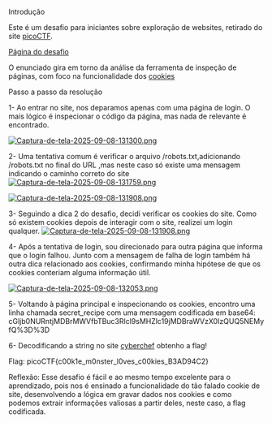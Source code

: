 Introdução

Este é um desafio para iniciantes sobre exploração de websites, retirado do site [picoCTF](https://play.picoctf.org).

[Página do desafio](https://play.picoctf.org/practice/challenge/469)

O enunciado gira em torno da análise da ferramenta de inspeção de páginas, com foco na 
funcionalidade dos [cookies](https://www.kaspersky.com.br/resource-center/definitions/cookies)

Passo a passo da resolução

1- Ao entrar no site, nos deparamos apenas com uma página de login. O mais lógico é 
inspecionar o código da página, mas nada de relevante é encontrado.

[![Captura-de-tela-2025-09-08-131300.png](https://i.postimg.cc/yYXYkcLT/Captura-de-tela-2025-09-08-131300.png)](https://postimg.cc/mtkGnzfc)


2- Uma tentativa comum é verificar o arquivo /robots.txt,adicionando /robots.txt no final do 
URL ,mas neste caso só existe uma mensagem indicando o caminho correto do site
[![Captura-de-tela-2025-09-08-131759.png](https://i.postimg.cc/fTwQqFvx/Captura-de-tela-2025-09-08-131759.png)](https://postimg.cc/rzYHKf3m)

[![Captura-de-tela-2025-09-08-131908.png](https://i.postimg.cc/C1H6jhX9/Captura-de-tela-2025-09-08-131908.png)](https://postimg.cc/N9F4tcgx)

3- Seguindo a dica 2 do desafio, decidi verificar os cookies do site. Como só existem 
cookies depois de interagir com o site, realizei um login qualquer.
[![Captura-de-tela-2025-09-08-131908.png](https://i.postimg.cc/C1H6jhX9/Captura-de-tela-2025-09-08-131908.png)](https://postimg.cc/N9F4tcgx)

4- Após a tentativa de login, sou direcionado para outra página que informa que o login 
falhou. Junto com a mensagem de falha de login também há outra dica relacionado aos cookies,
confirmando minha hipótese de que os cookies conteriam alguma informação útil.

[![Captura-de-tela-2025-09-08-132053.png](https://i.postimg.cc/tCmvdmvR/Captura-de-tela-2025-09-08-132053.png)](https://postimg.cc/rKx9MgL7)

5- Voltando à página principal e inspecionando os cookies, encontro uma linha chamada 
secret_recipe com uma mensagem codificada em base64:
cGljb0NURntjMDBrMWVfbTBuc3Rlcl9sMHZlc19jMDBraWVzX0IzQUQ5NEMyfQ%3D%3D

6- Decodificando a string  no site [cyberchef](https://gchq.github.io/CyberChef/) obtenho a
flag!

Flag: picoCTF{c00k1e_m0nster_l0ves_c00kies_B3AD94C2}





Reflexão:
Esse desafio é fácil e ao mesmo tempo excelente para o aprendizado, pois nos é ensinado a 
funcionalidade do tão falado cookie de site, desenvolvendo a lógica em gravar dados nos 
cookies e como podemos extrair informações valiosas a partir deles, neste caso, a flag 
codificada.
